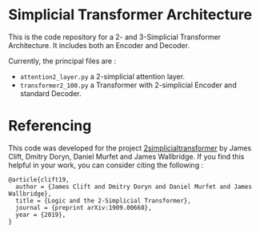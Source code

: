 # Simplicial Transformer Architecture   

This is the code repository for a 2- and 3-Simplicial Transformer Architecture.   It includes both an Encoder and Decoder.

Currently, the principal files are :
* `attention2_layer.py` a 2-simplicial attention layer.
* `transformer2_100.py` a Transformer with 2-simplicial Encoder and standard Decoder.


# Referencing

This code was developed for the project [2simplicialtransformer](https://github.com/dmurfet/2simplicialtransformer) by James Clift, Dmitry Doryn, Daniel Murfet and James Wallbridge. If you find this helpful in your work, you can consider citing the following :

```
@article{clift19,    
  author = {James Clift and Dmitry Doryn and Daniel Murfet and James Wallbridge},    
  title = {Logic and the 2-Simplicial Transformer},    
  journal = {preprint arXiv:1909.00668},    
  year = {2019},    
}
```
